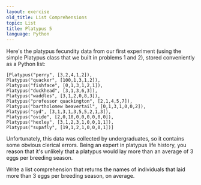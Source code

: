 ```yaml
---
layout: exercise
old_title: List Comprehensions
topic: List
title: Platypus 5
language: Python
---
```


Here's the platypus fecundity data from our first experiment (using the
simple Platypus class that we built in problems 1 and 2), stored
conveniently as a Python list:

```
[Platypus("perry", [3,2,4,1,2]),
Platypus("quacker", [100,1,3,1,2]),
Platypus("fishface", [0,1,3,1,2,1]),
Platypus("duckhead", [3,1,3,6,3]),
Platypus("waddles", [3,1,2,0,8,3]),
Platypus("professor quackington", [2,1,4,5,7]),
Platypus("bartholomew beavertail", [0,1,3,1,0,0,2]),
Platypus("syd", [3,1,3,1,3,5,5,2,1,3]),
Platypus("ovide", [2,0,10,0,0,0,0,0,0]),
Platypus("hexley", [3,1,2,3,1,0,0,1,1]),
Platypus("supafly", [19,1,2,1,0,0,0,1])]
```

Unfortunately, this data was collected by undergraduates, so it contains
some obvious clerical errors. Being an expert in platypus life history,
you reason that it's unlikely that a platypus would lay more than an
average of 3 eggs per breeding season.

Write a list comprehension that returns the names of individuals that
laid more than 3 eggs per breeding season, on average.
